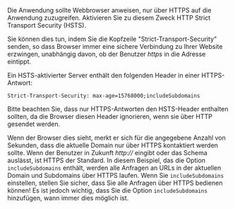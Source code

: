 Die Anwendung sollte Webbrowser anweisen, nur über HTTPS auf die Anwendung zuzugreifen. Aktivieren Sie zu diesem Zweck HTTP Strict Transport Security (HSTS).

Sie können dies tun, indem Sie die Kopfzeile "Strict-Transport-Security" senden, so dass Browser immer eine sichere Verbindung zu Ihrer Website erzwingen, unabhängig davon, ob der Benutzer _https_ in die Adresse eintippt.

Ein HSTS-aktivierter Server enthält den folgenden Header in einer HTTPS-Antwort:
```
Strict-Transport-Security: max-age=15768000;includeSubdomains
```
Bitte beachten Sie, dass nur HTTPS-Antworten den HSTS-Header enthalten sollten, da die Browser diesen Header ignorieren, wenn sie über HTTP gesendet werden.

Wenn der Browser dies sieht, merkt er sich für die angegebene Anzahl von Sekunden, dass die aktuelle Domain nur über HTTPS kontaktiert werden sollte. Wenn der Benutzer in Zukunft _http://_ eingibt oder das Schema auslässt, ist HTTPS der Standard. In diesem Beispiel, das die Option `includeSubdomains` enthält, werden alle Anfragen an URLs in der aktuellen Domain und Subdomains über HTTPS laufen. Wenn Sie `includeSubdomains` einstellen, stellen Sie sicher, dass Sie alle Anfragen über HTTPS bedienen können! Es ist jedoch wichtig, dass Sie die Option `includeSubdomains` hinzufügen, wann immer dies möglich ist.